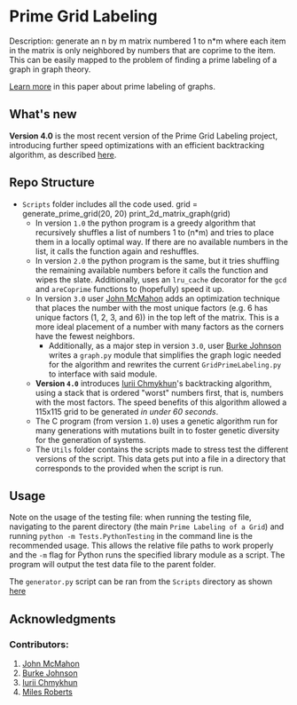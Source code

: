 # Prime Grid Labeling

Description: generate an n by m matrix numbered 1 to n*m where each item in the matrix is only neighbored by numbers that are coprime to the item. This can be easily mapped to the problem of finding a prime labeling of a graph in graph theory.

[Learn more](https://www.rroij.com/open-access/some-prime-labeling-of-graph.pdf) in this paper about prime labeling of graphs.

## What's new
**Version 4.0** is the most recent version of the Prime Grid Labeling project, introducing further speed optimizations with an efficient backtracking algorithm, as described [here](./Scripts/v4readme.md).

## Repo Structure

- `Scripts` folder includes all the code used.
grid = generate_prime_grid(20, 20)
print_2d_matrix_graph(grid)
    - In version `1.0` the python program is a greedy algorithm that recursively shuffles a list of numbers 1 to (n*m) and tries to place them in a locally optimal way. If there are no available numbers in the list, it calls the function again and reshuffles.
    - In version `2.0` the python program is the same, but it tries shuffling the remaining available numbers before it calls the function and wipes the slate. Additionally, uses an `lru_cache` decorator for the `gcd` and `areCoprime` functions to (hopefully) speed it up.
    - In version `3.0` user [John McMahon](https://github.com/John-A-McMahon) adds an optimization technique that places the number with the most unique factors (e.g. 6 has unique factors (1, 2, 3, and 6)) in the top left of the matrix. This is a more ideal placement of a number with many factors as the corners have the fewest neighbors.
        - Additionally, as a major step in version `3.0`, user [Burke Johnson](https://github.com/synth-mania) writes a `graph.py` module that simplifies the graph logic needed for the algorithm and rewrites the current `GridPrimeLabeling.py` to interface with said module.
    - **Version `4.0`** introduces [Iurii Chmykhun](https://github.com/blurryiurii)'s backtracking algorithm, using a stack that is ordered "worst" numbers first, that is, numbers with the most factors. The speed benefits of this algorithm allowed a 115x115 grid to be generated *in under 60 seconds*.
    - The C program (from version `1.0`) uses a genetic algorithm run for many generations with mutations built in to foster genetic diversity for the generation of systems.
    - The `Utils` folder contains the scripts made to stress test the different versions of the script. This data gets put into a file in a directory that corresponds to the provided when the script is run.

## Usage
Note on the usage of the testing file: when running the testing file, navigating to the parent directory (the main `Prime Labeling of a Grid`) and running `python -m Tests.PythonTesting` in the command line is the recommended usage. This allows the relative file paths to work properly and the `-m` flag for Python runs the specified library module as a script. The program will output the test data file to the parent folder.

The `generator.py` script can be ran from the `Scripts` directory as shown [here](./Scripts/v4readme.md#try-this-out)

## Acknowledgments
### Contributors:
1. [John McMahon](https://github.com/John-A-McMahon)
2. [Burke Johnson](https://github.com/synth-mania)
3. [Iurii Chmykhun](https://github.com/blurryiurii)
4. [Miles Roberts](https://github.com/RobertsMiles)
